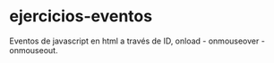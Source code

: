 # ejercicios-eventos

Eventos de javascript en html a través de ID, onload - onmouseover - onmouseout. 
